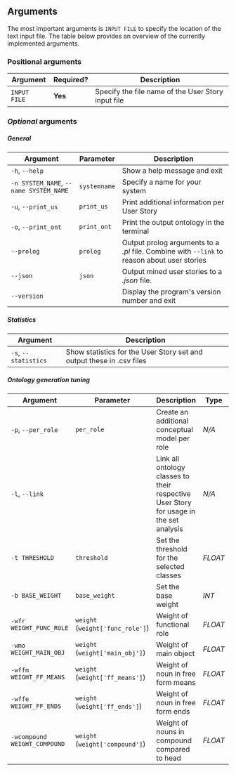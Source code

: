 ## Arguments
The most important arguments is `INPUT FILE` to specify the location of the text input file. The table below provides an overview of the currently implemented arguments.

### Positional arguments
Argument | Required? | Description
--------|-----------|------------
`INPUT FILE` | __Yes__ | Specify the file name of the User Story input file


### _Optional_ arguments

##### General

Argument | Parameter | Description
--------|--| ------------
`-h`, `--help` | | Show a help message and exit
`-n SYSTEM_NAME`, `--name SYSTEM_NAME` | `systemname` | Specify a name for your system
`-u`, `--print_us` | `print_us` | Print additional information per User Story
`-o`, `--print_ont` | `print_ont` | Print the output ontology in the terminal
`--prolog` | `prolog` | Output prolog arguments to a _.pl_ file. Combine with `--link` to reason about user stories
`--json` | `json` | Output mined user stories to a _.json_ file.
`--version` | | Display the program's version number and exit

##### Statistics
Argument | Description
--------|------------
`-s`, `--statistics` | Show statistics for the User Story set and output these in .csv files

##### Ontology generation tuning
Argument | Parameter | Description | Type | Default
--------|--|-----------|------------|--------
`-p`, `--per_role` | `per_role` | Create an additional conceptual model per role | _N/A_
`-l`, `--link` |  |  Link all ontology classes to their respective User Story for usage in the set analysis | _N/A_
`-t THRESHOLD` | `threshold` | Set the threshold for the selected classes | _FLOAT_ | 1.0
`-b BASE_WEIGHT` | `base_weight` | Set the base weight | _INT_ | 1
`-wfr WEIGHT_FUNC_ROLE` | `weight` (`weight['func_role']`) |  Weight of functional role | _FLOAT_ | 1.0
`-wmo WEIGHT_MAIN_OBJ` |  `weight` (`weight['main_obj']`) |  Weight of main object | _FLOAT_ | 1.0
`-wffm WEIGHT_FF_MEANS` |  `weight` (`weight['ff_means']`) |  Weight of noun in free form means | _FLOAT_ | 0.7
`-wffe WEIGHT_FF_ENDS` |  `weight` (`weight['ff_ends']`)  | Weight of noun in free form ends | _FLOAT_ | 0.5
`-wcompound WEIGHT_COMPOUND` |  `weight` (`weight['compound']`) | Weight of nouns in compound compared to head | _FLOAT_ | 0.66
